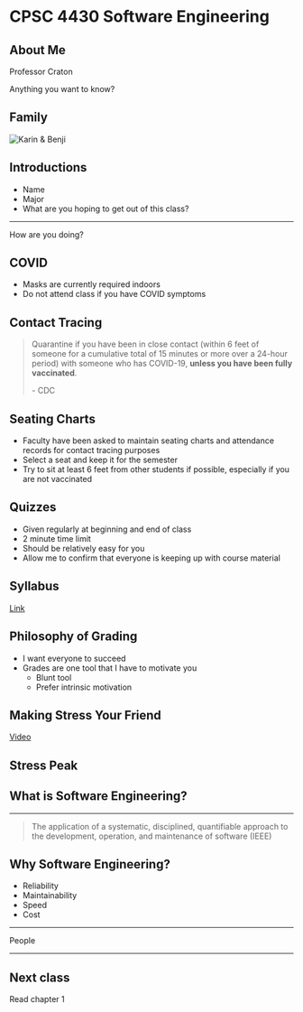 CPSC 4430 Software Engineering
==============================

About Me
--------

Professor Craton

Anything you want to know?

Family
------

![Karin & Benji](https://joncraton.com/public/benji-karin.jpg)

Introductions
-------------

- Name
- Major
- What are you hoping to get out of this class?

---

How are you doing?

COVID
-----

- Masks are currently required indoors
- Do not attend class if you have COVID symptoms

Contact Tracing
---------------

> Quarantine if you have been in close contact (within 6 feet of someone for a cumulative total of 15 minutes or more over a 24-hour period) with someone who has COVID-19, **unless you have been fully vaccinated**.
> 
> \- CDC

Seating Charts
--------------

- Faculty have been asked to maintain seating charts and attendance records for contact tracing purposes
- Select a seat and keep it for the semester
- Try to sit at least 6 feet from other students if possible, especially if you are not vaccinated

Quizzes
-------

- Given regularly at beginning and end of class
- 2 minute time limit
- Should be relatively easy for you
- Allow me to confirm that everyone is keeping up with course material

Syllabus
--------

[Link](../syllabus.html)

Philosophy of Grading
---------------------

- I want everyone to succeed
- Grades are one tool that I have to motivate you
    - Blunt tool
    - Prefer intrinsic motivation
    
Making Stress Your Friend
-------------------------

[Video](https://www.youtube.com/watch?v=RcGyVTAoXEU)

Stress Peak
-----------

What is Software Engineering?
-----------------------------

---

> The application of a systematic, disciplined, quantifiable approach to the development, operation, and maintenance of software (IEEE)

Why Software Engineering?
-------------------------

- Reliability
- Maintainability
- Speed
- Cost

---

People

---

Next class
----------

Read chapter 1
